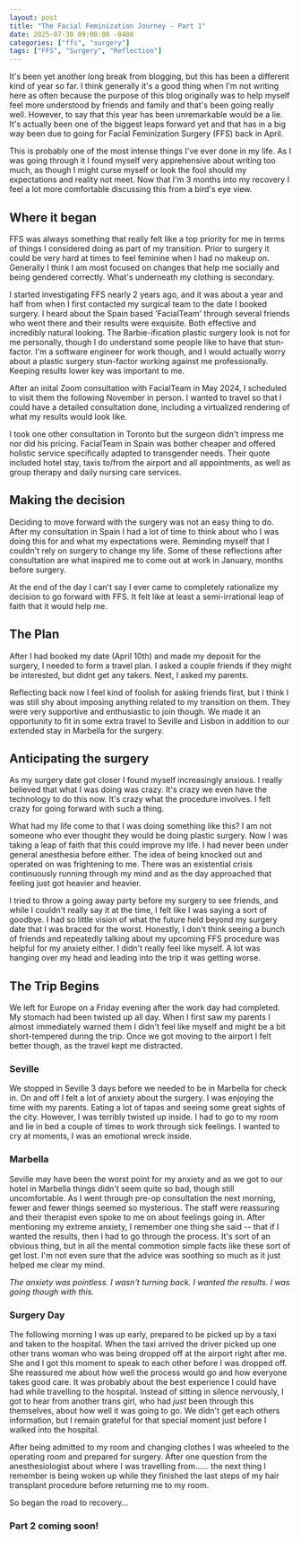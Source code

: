 ```yaml
---
layout: post
title: "The Facial Feminization Journey - Part 1"
date: 2025-07-30 09:00:00 -0400
categories: ["ffs", "surgery"]
tags: ["FFS", "Surgery", "Reflection"]
---
```


It's been yet another long break from blogging, but this has been a different kind of year so far. I think generally it's a good thing when I'm not writing here as often because the purpose of this blog originally was to help myself feel more understood by friends and family and that's been going really well. However, to say that this year has been unremarkable would be a lie. It's actually been one of the biggest leaps forward yet and that has in a big way been due to going for Facial Feminization Surgery (FFS) back in April.

This is probably one of the most intense things I've ever done in my life. As I was going through it I found myself very apprehensive about writing too much, as though I might curse myself or look the fool should my expectations and reality not meet. Now that I'm 3 months into my recovery I feel a lot more comfortable discussing this from a bird's eye view.

## Where it began
FFS was always something that really felt like a top priority for me in terms of things I considered doing as part of my transition. Prior to surgery it could be very hard at times to feel feminine when I had no makeup on. Generally I think I am most focused on changes that help me socially and being gendered correctly. What's underneath my clothing is secondary. 

I started investigating FFS nearly 2 years ago, and it was about a year and half from when I first contacted my surgical team to the date I booked surgery. I heard about the Spain based 'FacialTeam' through several friends who went there and their results were exquisite. Both effective and incredibly natural looking. The Barbie-ification plastic surgery look is not for me personally, though I do understand some people like to have that stun-factor. I'm a software engineer for work though, and I would actually worry about a plastic surgery stun-factor working against me professionally. Keeping results lower key was important to me. 

After an inital Zoom consultation with FacialTeam in May 2024, I scheduled to visit them the following November in person. I wanted to travel so that I could have a detailed consultation done, including a virtualized rendering of what my results would look like.

I took one other consultation in Toronto but the surgeon didn't impress me nor did his pricing. FacialTeam in Spain was bother cheaper and offered holistic service specifically adapted to transgender needs. Their quote included hotel stay, taxis to/from the airport and all appointments, as well as group therapy and daily nursing care services.

## Making the decision
Deciding to move forward with the surgery was not an easy thing to do. After my consultation in Spain I had a lot of time to think about who I was doing this for and what my expectations were. Reminding myself that I couldn't rely on surgery to change my life. Some of these reflections after consultation are what inspired me to come out at work in January, months before surgery.

At the end of the day I can't say I ever came to completely rationalize my decision to go forward with FFS. It felt like at least a semi-irrational leap of faith that it would help me.

## The Plan
After I had booked my date (April 10th) and made my deposit for the surgery, I needed to form a travel plan. I asked a couple friends if they might be interested, but didnt get any takers. Next, I asked my parents.

Reflecting back now I feel kind of foolish for asking friends first, but I think I was still shy about imposing anything related to my transition on them. They were very supportive and enthusiastic to join though. We made it an opportunity to fit in some extra travel to Seville and Lisbon in addition to our extended stay in Marbella for the surgery.

## Anticipating the surgery
As my surgery date got closer I found myself increasingly anxious. I really believed that what I was doing was crazy. It's crazy we even have the technology to do this now. It's crazy what the procedure involves. I felt crazy for going forward with such a thing. 

What had my life come to that I was doing something like this? I am not someone who ever thought they would be doing plastic surgery. Now I was taking a leap of faith that this could improve my life. I had never been under general anesthesia before either. The idea of being knocked out and operated on was frightening to me. There was an existential crisis continuously running through my mind and as the day approached that feeling just got heavier and heavier.

I tried to throw a going away party before my surgery to see friends, and while I couldn't really say it at the time, I felt like I was saying a sort of goodbye. I had so little vision of what the future held beyond my surgery date that I was braced for the worst. Honestly, I don't think seeing a bunch of friends and repeatedly talking about my upcoming FFS procedure was helpful for my anxiety either. I didn't really feel like myself. A lot was hanging over my head and leading into the trip it was getting worse.

## The Trip Begins
We left for Europe on a Friday evening after the work day had completed. My stomach had been twisted up all day. When I first saw my parents I almost immediately warned them I didn't feel like myself and might be a bit short-tempered during the trip. Once we got moving to the airport I felt better though, as the travel kept me distracted.

### Seville
We stopped in Seville 3 days before we needed to be in Marbella for check in. On and off I felt a lot of anxiety about the surgery. I was enjoying the time with my parents. Eating a lot of tapas and seeing some great sights of the city. However, I was terribly twisted up inside. I had to go to my room and lie in bed a couple of times to work through sick feelings. I wanted to cry at moments, I was an emotional wreck inside.

### Marbella
Seville may have been the worst point for my anxiety and as we got to our hotel in Marbella things didn't seem quite so bad, though still uncomfortable. As I went through pre-op consultation the next morning, fewer and fewer things seemed so mysterious. The staff were reassuring and their therapist even spoke to me on about feelings going in. After mentioning my extreme anxiety, I remember one thing she said -- that if I wanted the results, then I had to go through the process. It's sort of an obvious thing, but in all the mental commotion simple facts like these sort of get lost. I'm not even sure that the advice was soothing so much as it just helped me clear my mind. 

_The anxiety was pointless. I wasn't turning back. I wanted the results. I was going though with this._

### Surgery Day
The following morning I was up early, prepared to be picked up by a taxi and taken to the hospital. When the taxi arrived the driver picked up one other trans woman who was being dropped off at the airport right after me. She and I got this moment to speak to each other before I was dropped off. She reassured me about how well the process would go and how everyone takes good care. It was probably about the best experience I could have had while travelling to the hospital. Instead of sitting in silence nervously, I got to hear from another trans girl, who had *just* been through this themselves, about how well it was going to go. We didn't get each others information, but I remain grateful for that special moment just before I walked into the hospital.

After being admitted to my room and changing clothes I was wheeled to the operating room and prepared for surgery. After one question from the anesthesiologist about where I was travelling from...... the next thing I remember is being woken up while they finished the last steps of my hair transplant procedure before returning me to my room.

So began the road to recovery...

### Part 2 coming soon!